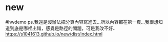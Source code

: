 # new
#hwdemo
ps.我還是沒辦法把分頁內容寫進去...所以內容都在第一頁...我很想知道到底是哪裡出錯，感覺是路徑的問題，可是我改不好..
 https://s1041613.github.io/new/dist/index.html
